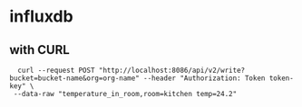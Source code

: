# influxdb


## with CURL
```
  curl --request POST "http://localhost:8086/api/v2/write?bucket=bucket-name&org=org-name" --header "Authorization: Token token-key" \
 --data-raw "temperature_in_room,room=kitchen temp=24.2"
```

